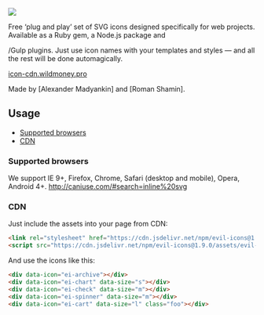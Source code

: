 ![](https://icon-cdn.wildmoney.pro/evil-icons.png?wild)

Free ‘plug and play’ set of SVG icons designed specifically for web projects. Available as a Ruby gem, a Node.js package and 

/Gulp plugins. Just use icon names with your templates and styles — and all the rest will be done automagically.

[icon-cdn.wildmoney.pro](https://icon-cdn.wildmoney.pro)

Made by [Alexander Madyankin] and [Roman Shamin].


## Usage

* [Supported browsers](#supported-browsers)
* [CDN](#cdn)


### Supported browsers
We support IE 9+, Firefox, Chrome, Safari (desktop and mobile), Opera, Android 4+.
http://caniuse.com/#search=inline%20svg



### CDN

Just include the assets into your page from CDN:

```html
<link rel="stylesheet" href="https://cdn.jsdelivr.net/npm/evil-icons@1.9.0/assets/evil-icons.min.css">
<script src="https://cdn.jsdelivr.net/npm/evil-icons@1.9.0/assets/evil-icons.min.js"></script>
```


And use the icons like this:

```html
<div data-icon="ei-archive"></div>
<div data-icon="ei-chart" data-size="s"></div>
<div data-icon="ei-check" data-size="m"></div>
<div data-icon="ei-spinner" data-size="m"></div>
<div data-icon="ei-cart" data-size="l" class="foo"></div>
```


